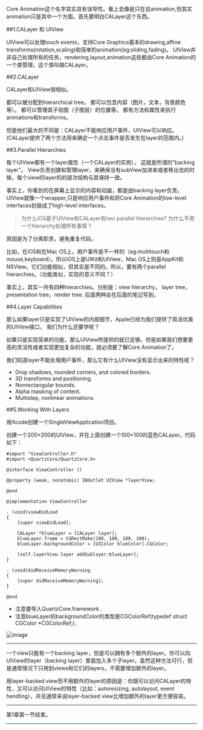 Core Animation这个名字其实具有误导性。看上去像是只在说animation,但其实animation只是其中一个方面。首先要明白CALayer这个东西。

##1.CALayer 和 UIView

UIView可以处理touch events，支持Core Graphics基本的drawing,affine transforms(rotation,scaling)和简单的animation(eg:sliding,fading)。
UIView并非自己处理所有的任务，rendering,layout,animation这些都由Core Animation的一个类管理，这个类叫做CALayer。

##2.CALayer

CALayer和UIView很相似。

都可以被分配到hierarchical tree。
都可以包含内容（图片，文本，背景颜色等）。
都可以管理其子视图（子图层）的位置等。
都有方法和属性来执行animations和transforms。

但是他们最大的不同是：CALayer不能响应用户事件，UIView可以响应。(CALayer提供了两个方法用来确定一个点击事件是否发生在layer的范围内。)

##3.Parallel Hierarchies

每个UIView都有一个layer属性（一个CALayer的实例）， 这就是所谓的“backing layer”。
View负责创建和管理layer，来确保当有subView加进来或者移出去的时候，每个view的layer的的层次结构与其保持一致。

事实上，你看到的在屏幕上显示的内容和动画，都是由backing layer负责。UIView就像一个wrapper,只是响应用户事件和将Core Animation的low-level interfaces封装成了high-level interfaces。

> 为什么iOS基于UIView和CALayer有two parallel hierarchies? 为什么不用一个hierarchy处理所有事情？

原因是为了分离职责，避免重复代码。

比如，在iOS和在Mac OS上，用户事件是不一样的（eg:multitouch和mouse,keyboard）。所以iOS上是UIKit和UIView，Mac OS上则是AppKit和NSView。它们功能相似，但其实是不同的。所以，要有两个parallel hierarchies。（功能类似，实现的意义不同？）

事实上，其实一共有四种hierarchies。分别是：view hierarchy， layer tree， presentation tree，render tree. 后面两种会在后面的笔记写到。

##4.Layer Capabilities

那么如果layer只是实现了UIView的内部细节，Apple已经为我们提供了简洁优美的UIView接口，
我们为什么还要学呢？

如果只是实现简单的功能，那么UIView所提供的就已足够。但是如果我们想要更高的灵活性或者实现更加复杂的功能，就必须要了解Core Animation了。

我们知道layer不能处理用户事件，那么它有什么UIView没有显示出来的特性呢？

* Drop shadows, rounded corners, and colored borders.
* 3D transforms and positioning.
* Nonrectangular bounds.
* Alpha masking of content.
* Multistep, nonlinear animations.


##5.Working With Layers

用Xcode创建一个SingleViewApplication项目。

创建一个200×200的UIView，并在上面创建一个100×100的蓝色CALayer。代码如下：

    #import "ViewController.h"
    #import <QuartzCore/QuartzCore.h>

    @interface ViewController ()

    @property (weak, nonatomic) IBOutlet UIView *layerView;

    @end

    @implementation ViewController

    - (void)viewDidLoad
    {
        [super viewDidLoad];
    
        CALayer *blueLayer = [CALayer layer];
        blueLayer.frame = CGRectMake(100, 100, 100, 100);
        blueLayer.backgroundColor = [UIColor blueColor].CGColor;
    
        [self.layerView.layer addSublayer:blueLayer];
    }

    - (void)didReceiveMemoryWarning
    {
        [super didReceiveMemoryWarning];
    }

    @end
    
    
* 注意要导入QuartzCore.framework .
* 注意blueLayer的backgroundColor的类型是CGColorRef(typedef struct CGColor *CGColorRef;).

![image](/Users/joyann/Desktop/Developer/Objective-C/CoreAnimation-Code/Image/1.png)

---

一个view只能有一个backing layer，但是可以拥有多个额外的layer。你可以向UIView的layer（backing layer）里面加入多个子layer。虽然这种方法可行，但是通常情况下只用到views和它们的layers，不需要增加额外的layer。

用layer-backed view而不用额外的layer的原因是：你既可以访问CALayer的特性，又可以访问UIView的特性（比如：autoresizing, autolayout, event handling），并且通常来说layer-backed view比增加额外的layer更方便容易。


---

第1章第一节结束。

---

